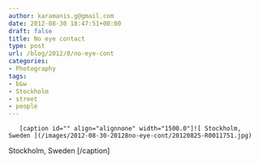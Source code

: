 ```yaml
---
author: karamanis.g@gmail.com
date: 2012-08-30 18:47:51+00:00
draft: false
title: No eye contact
type: post
url: /blog/2012/8/no-eye-cont
categories:
- Photography
tags:
- b&w
- Stockholm
- street
- people
---
```



  
       [caption id="" align="alignnone" width="1500.0"]![ Stockholm, Sweden ](/images/2012-08-30-20128no-eye-cont/20120825-R0011751.jpg)
 Stockholm, Sweden [/caption]
